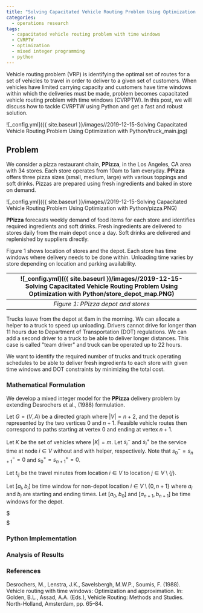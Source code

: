 ```yaml
---
title: "Solving Capacitated Vehicle Routing Problem Using Optimization with Python"
categories:
  - operations research
tags:
  - capacitated vehicle routing problem with time windows
  - CVRPTW
  - optimization
  - mixed integer programming
  - python
--- 
```


Vehicle routing problem (VRP) is identifying the optimal set of routes for a set of 
vehicles to travel in order to deliver to a given 
set of customers. When vehicles have limited carrying capacity and 
customers have time windows within which the deliveries must be made, problem becomes
capacitated vehicle routing problem with time windows (CVRPTW). 
In this post, we will discuss how to tackle CVRPTW using Python and 
get a fast and robust solution.

![_config.yml]({{ site.baseurl }}/images//2019-12-15-Solving Capacitated Vehicle Routing Problem Using Optimization with Python/truck_main.jpg)

## Problem 

We consider a pizza restaurant chain, **PPizza**, in the Los Angeles, CA area with 34 stores. 
Each store operates from 10am to 1am everyday. **PPizza** offers three pizza sizes
(small, medium, large) with various toppings and soft drinks. Pizzas are prepared using fresh
ingredients and baked in store on demand. 

![_config.yml]({{ site.baseurl }}/images//2019-12-15-Solving Capacitated Vehicle Routing Problem Using Optimization with Python/pizza.PNG)

**PPizza** forecasts weekly demand of  food items for each store and identifies required ingredients
and soft drinks. Fresh ingredients are delivered to stores daily from the main depot once a day. 
Soft drinks are delivered and replenished by suppliers directly. 

Figure 1 shows location of stores and the depot. Each store has time windows where delivery needs to be
done within. Unloading time varies by store depending on location and parking availability. 

| ![_config.yml]({{ site.baseurl }}/images//2019-12-15-Solving Capacitated Vehicle Routing Problem Using Optimization with Python/store_depot_map.PNG) | 
|:--:| 
| *Figure 1: PPizza depot and stores* |

Trucks leave from the depot at 6am in the morning. We can allocate a helper to a truck to speed up
unloading. Drivers cannot drive for longer than 11 hours due to 
Department of Transportation (DOT) regulations.
We can add a second driver to a truck to be able to deliver longer distances. This case is called
"team driver" and truck can be operated up to 22 hours.

We want to identify the required number of trucks and truck operating schedules 
to be able to deliver
fresh ingredients to each store with given time windows and DOT constraints by minimizing the total cost. 

### Mathematical Formulation

We develop a mixed integer model for the **PPizza** delivery problem 
by extending Desrochers et al., (1988) formulation. 

Let $G=(V, A)$ be a directed graph where $|V|=n+2$, 
and the depot is represented by the two vertices $0$ and $n+1$. 
Feasible vehicle routes then correspond to paths starting at vertex $0$ and ending at vertex $n+1$.

Let $K$ be the set of vehicles where $|K|=m$. Let $s^{-}_i$ and $s^{+}_i$ be the service time 
at node $i\in V$ without and with helper, respectively. 
Note that $s^{-}_0=s^{-}_{n+1}=0$ and $s^{+}_0=s^{+}_{n+1}=0$. 
 
Let $t_{ij}$ be the travel minutes from location $i\in V$ to location $j\in V\setminus\{j\}$. 

Let $[a_i, b_i]$ be time window for non-depot location $i\in V\setminus\{0, n+1\}$ where 
$a_i$ and $b_i$ are starting and ending times. Let $[a_0, b_0]$ and $[a_{n+1}, b_{n+1}]$ be
time windows for the depot.








$$$ $$$



### Python Implementation

### Analysis of Results


### References
Desrochers, M., Lenstra, J.K., Savelsbergh, M.W.P., Soumis, F. (1988). 
Vehicle routing with time windows: Optimization and approximation. 
In: Golden, B.L., Assad, A.A. (Eds.), 
Vehicle Routing: Methods and Studies. North-Holland, Amsterdam, pp. 65–84.

